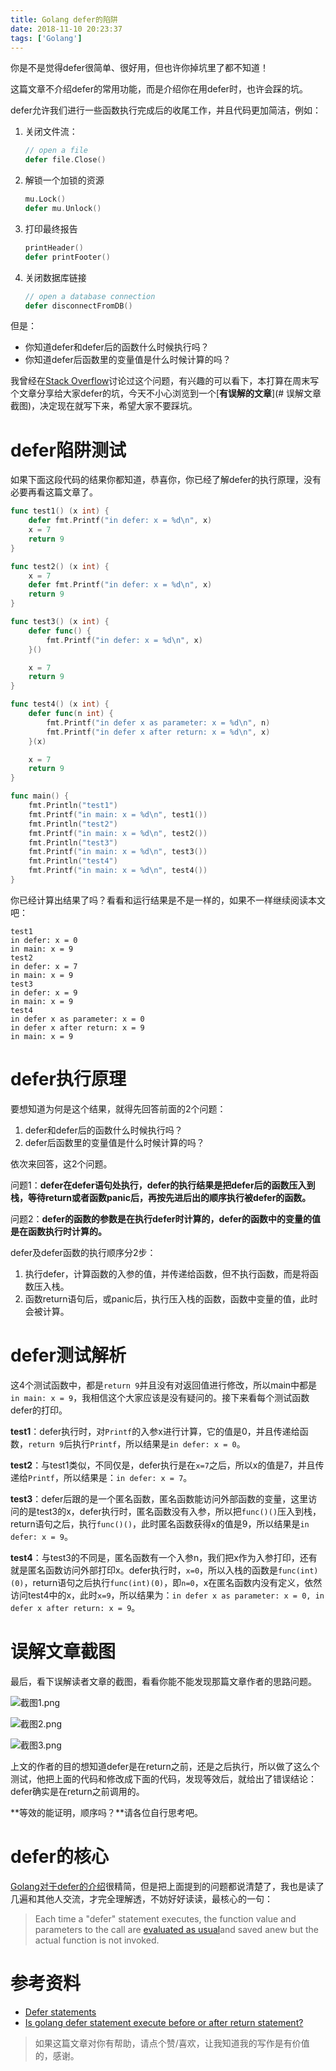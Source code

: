 ```yaml
---
title: Golang defer的陷阱
date: 2018-11-10 20:23:37
tags: ['Golang']
---
```


你是不是觉得defer很简单、很好用，但也许你掉坑里了都不知道！

这篇文章不介绍defer的常用功能，而是介绍你在用defer时，也许会踩的坑。

defer允许我们进行一些函数执行完成后的收尾工作，并且代码更加简洁，例如： 

1. 关闭文件流： 

   ```go
   // open a file
   defer file.Close()
   ```

<!--more-->

2. 解锁一个加锁的资源 

   ```go
   mu.Lock()
   defer mu.Unlock()
   ```

3. 打印最终报告 

   ```go
   printHeader()
   defer printFooter()
   ```

4. 关闭数据库链接 

   ```go
   // open a database connection
   defer disconnectFromDB() 
   ```

但是：

- 你知道defer和defer后的函数什么时候执行吗？
- 你知道defer后函数里的变量值是什么时候计算的吗？


我曾经在[Stack Overflow](https://stackoverflow.com/questions/52718143/is-golang-defer-statement-execute-before-or-after-return-statement/53219947#53219947)讨论过这个问题，有兴趣的可以看下，本打算在周末写个文章分享给大家defer的坑，今天不小心浏览到一个[**有误解的文章**](# 误解文章截图)，决定现在就写下来，希望大家不要踩坑。



# defer陷阱测试

如果下面这段代码的结果你都知道，恭喜你，你已经了解defer的执行原理，没有必要再看这篇文章了。

```go
func test1() (x int) {
	defer fmt.Printf("in defer: x = %d\n", x)
	x = 7
	return 9
}

func test2() (x int) {
	x = 7
	defer fmt.Printf("in defer: x = %d\n", x)
	return 9
}

func test3() (x int) {
	defer func() {
		fmt.Printf("in defer: x = %d\n", x)
	}()

	x = 7
	return 9
}

func test4() (x int) {
	defer func(n int) {
		fmt.Printf("in defer x as parameter: x = %d\n", n)
		fmt.Printf("in defer x after return: x = %d\n", x)
	}(x)

	x = 7
	return 9
}

func main() {
	fmt.Println("test1")
	fmt.Printf("in main: x = %d\n", test1())
	fmt.Println("test2")
	fmt.Printf("in main: x = %d\n", test2())
	fmt.Println("test3")
	fmt.Printf("in main: x = %d\n", test3())
	fmt.Println("test4")
	fmt.Printf("in main: x = %d\n", test4())
}
```

你已经计算出结果了吗？看看和运行结果是不是一样的，如果不一样继续阅读本文吧：

```log
test1
in defer: x = 0
in main: x = 9
test2
in defer: x = 7
in main: x = 9
test3
in defer: x = 9
in main: x = 9
test4
in defer x as parameter: x = 0
in defer x after return: x = 9
in main: x = 9
```

# defer执行原理

要想知道为何是这个结果，就得先回答前面的2个问题：

1. defer和defer后的函数什么时候执行吗？
2. defer后函数里的变量值是什么时候计算的吗？

依次来回答，这2个问题。



问题1：**defer在defer语句处执行，defer的执行结果是把defer后的函数压入到栈，等待return或者函数panic后，再按先进后出的顺序执行被defer的函数。**

问题2：**defer的函数的参数是在执行defer时计算的，defer的函数中的变量的值是在函数执行时计算的。**



defer及defer函数的执行顺序分2步：

1. 执行defer，计算函数的入参的值，并传递给函数，但不执行函数，而是将函数压入栈。
2. 函数return语句后，或panic后，执行压入栈的函数，函数中变量的值，此时会被计算。



# defer测试解析

这4个测试函数中，都是`return 9`并且没有对返回值进行修改，所以main中都是`in main: x = 9`，我相信这个大家应该是没有疑问的。接下来看每个测试函数defer的打印。

**test1**：defer执行时，对`Printf`的入参x进行计算，它的值是0，并且传递给函数，`return 9`后执行`Printf`，所以结果是`in defer: x = 0`。

**test2**：与test1类似，不同仅是，defer执行是在`x=7`之后，所以x的值是7，并且传递给`Printf`，所以结果是：`in defer: x = 7`。

**test3**：defer后跟的是一个匿名函数，匿名函数能访问外部函数的变量，这里访问的是test3的x，defer执行时，匿名函数没有入参，所以把`func()()`压入到栈，return语句之后，执行`func()()`，此时匿名函数获得x的值是9，所以结果是`in defer: x = 9`。

**test4**：与test3的不同是，匿名函数有一个入参n，我们把x作为入参打印，还有就是匿名函数访问外部打印x。defer执行时，`x=0`，所以入栈的函数是`func(int)(0)`，return语句之后执行`func(int)(0)`，即`n=0`，x在匿名函数内没有定义，依然访问test4中的x，此时`x=9`，所以结果为：`in defer x as parameter: x = 0, in defer x after return: x = 9`。



# 误解文章截图

最后，看下误解读者文章的截图，看看你能不能发现那篇文章作者的思路问题。

![截图1.png](http://cdn.lessisbetter.site/2018-12-misleading-defer-1.png
)

![截图2.png](http://cdn.lessisbetter.site/2018-12-misleading-defer-2.png
)

![截图3.png](http://cdn.lessisbetter.site/2018-12-misleading-defer-3.png
)


上文的作者的目的想知道defer是在return之前，还是之后执行，所以做了这么个测试，他把上面的代码和修改成下面的代码，发现等效后，就给出了错误结论：defer确实是在return之前调用的。

**等效的能证明，顺序吗？**请各位自行思考吧。

# defer的核心

[Golang对于defer的介绍]((https://golang.org/ref/spec#Defer_statements))很精简，但是把上面提到的问题都说清楚了，我也是读了几遍和其他人交流，才完全理解透，不妨好好读读，最核心的一句：

> Each time a "defer" statement executes, the function value and parameters to the call are [evaluated as usual](https://golang.org/ref/spec#Calls)and saved anew but the actual function is not invoked. 



# 参考资料

- [Defer statements](https://golang.org/ref/spec#Defer_statements)
- [Is golang defer statement execute before or after return statement?](https://stackoverflow.com/questions/52718143/is-golang-defer-statement-execute-before-or-after-return-statement)

> 如果这篇文章对你有帮助，请点个赞/喜欢，让我知道我的写作是有价值的，感谢。